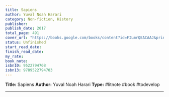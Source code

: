```yaml
---
title: Sapiens
author: Yuval Noah Harari
category: Non-fiction, History
publisher: 
publish_date: 2017
total_page: 491
cover_url: "https://books.google.com/books/content?id=FILmrQEACAAJ&printsec=frontcover&img=1&zoom=5"
status: Unfinished
start_read_date: 
finish_read_date: 
my_rate: 
book_note: 
isbn10: 9522794708
isbn13: 9789522794703
---
```

**Title:** Sapiens
**Author:** Yuval Noah Harari
**Type:** #litnote #book #todevelop 

---